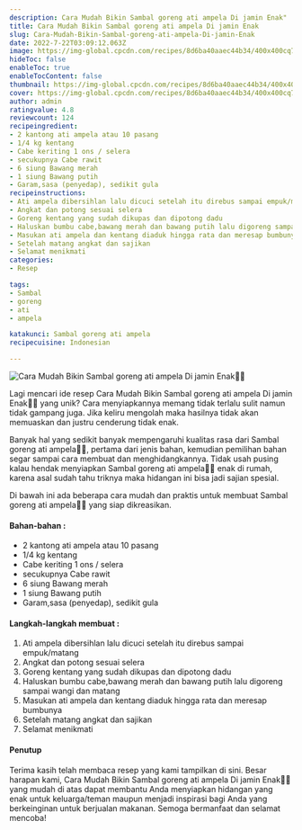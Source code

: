 ```yaml
---
description: Cara Mudah Bikin Sambal goreng ati ampela Di jamin Enak"
title: Cara Mudah Bikin Sambal goreng ati ampela Di jamin Enak
slug: Cara-Mudah-Bikin-Sambal-goreng-ati-ampela-Di-jamin-Enak
date: 2022-7-22T03:09:12.063Z
image: https://img-global.cpcdn.com/recipes/8d6ba40aaec44b34/400x400cq70/photo.jpg
hideToc: false
enableToc: true
enableTocContent: false
thumbnail: https://img-global.cpcdn.com/recipes/8d6ba40aaec44b34/400x400cq70/photo.jpg
cover: https://img-global.cpcdn.com/recipes/8d6ba40aaec44b34/400x400cq70/photo.jpg
author: admin
ratingvalue: 4.8
reviewcount: 124
recipeingredient:
- 2 kantong ati ampela atau 10 pasang
- 1/4 kg kentang
- Cabe keriting 1 ons / selera
- secukupnya Cabe rawit
- 6 siung Bawang merah
- 1 siung Bawang putih
- Garam,sasa (penyedap), sedikit gula
recipeinstructions:
- Ati ampela dibersihlan lalu dicuci setelah itu direbus sampai empuk/matang
- Angkat dan potong sesuai selera
- Goreng kentang yang sudah dikupas dan dipotong dadu
- Haluskan bumbu cabe,bawang merah dan bawang putih lalu digoreng sampai wangi dan matang
- Masukan ati ampela dan kentang diaduk hingga rata dan meresap bumbunya
- Setelah matang angkat dan sajikan
- Selamat menikmati
categories:
- Resep

tags:
- Sambal
- goreng
- ati
- ampela

katakunci: Sambal goreng ati ampela
recipecuisine: Indonesian

---
```


![Cara Mudah Bikin Sambal goreng ati ampela Di jamin Enak👩‍🍳](https://img-global.cpcdn.com/recipes/8d6ba40aaec44b34/400x400cq70/photo.jpg)

Lagi mencari ide resep Cara Mudah Bikin Sambal goreng ati ampela Di jamin Enak👩‍🍳 yang unik? Cara menyiapkannya memang tidak terlalu sulit namun tidak gampang juga. Jika keliru mengolah maka hasilnya tidak akan memuaskan dan justru cenderung tidak enak.

Banyak hal yang sedikit banyak mempengaruhi kualitas rasa dari Sambal goreng ati ampela👩‍🍳, pertama dari jenis bahan, kemudian pemilihan bahan segar sampai cara membuat dan menghidangkannya. Tidak usah pusing kalau hendak menyiapkan Sambal goreng ati ampela👩‍🍳 enak di rumah, karena asal sudah tahu triknya maka hidangan ini bisa jadi sajian spesial.

Di bawah ini ada beberapa cara mudah dan praktis untuk membuat Sambal goreng ati ampela👩‍🍳 yang siap dikreasikan.

<!--inarticleads1-->

#### Bahan-bahan :

- 2 kantong ati ampela atau 10 pasang
- 1/4 kg kentang
- Cabe keriting 1 ons / selera
- secukupnya Cabe rawit
- 6 siung Bawang merah
- 1 siung Bawang putih
- Garam,sasa (penyedap), sedikit gula

<!--inarticleads2-->

#### Langkah-langkah membuat :

1. Ati ampela dibersihlan lalu dicuci setelah itu direbus sampai empuk/matang
1. Angkat dan potong sesuai selera
1. Goreng kentang yang sudah dikupas dan dipotong dadu
1. Haluskan bumbu cabe,bawang merah dan bawang putih lalu digoreng sampai wangi dan matang
1. Masukan ati ampela dan kentang diaduk hingga rata dan meresap bumbunya
1. Setelah matang angkat dan sajikan
1. Selamat menikmati

#### Penutup

Terima kasih telah membaca resep yang kami tampilkan di sini. Besar harapan kami, Cara Mudah Bikin Sambal goreng ati ampela Di jamin Enak👩‍🍳 yang mudah di atas dapat membantu Anda menyiapkan hidangan yang enak untuk keluarga/teman maupun menjadi inspirasi bagi Anda yang berkeinginan untuk berjualan makanan. Semoga bermanfaat dan selamat mencoba!